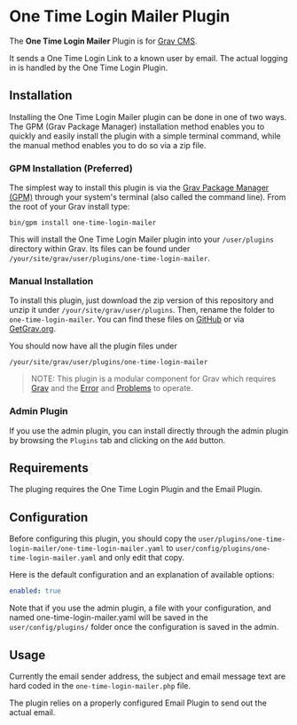 # One Time Login Mailer Plugin

The **One Time Login Mailer** Plugin is for [Grav CMS](http://github.com/getgrav/grav). 

It sends a One Time Login Link to a known user by email. The actual logging in is handled by the One Time Login Plugin.

## Installation

Installing the One Time Login Mailer plugin can be done in one of two ways. The GPM (Grav Package Manager) installation method enables you to quickly and easily install the plugin with a simple terminal command, while the manual method enables you to do so via a zip file.

### GPM Installation (Preferred)

The simplest way to install this plugin is via the [Grav Package Manager (GPM)](http://learn.getgrav.org/advanced/grav-gpm) through your system's terminal (also called the command line).  From the root of your Grav install type:

    bin/gpm install one-time-login-mailer

This will install the One Time Login Mailer plugin into your `/user/plugins` directory within Grav. Its files can be found under `/your/site/grav/user/plugins/one-time-login-mailer`.

### Manual Installation

To install this plugin, just download the zip version of this repository and unzip it under `/your/site/grav/user/plugins`. Then, rename the folder to `one-time-login-mailer`. You can find these files on [GitHub](https://github.com/bleutzinn/grav-plugin-one-time-login-mailer) or via [GetGrav.org](http://getgrav.org/downloads/plugins#extras).

You should now have all the plugin files under

    /your/site/grav/user/plugins/one-time-login-mailer

> NOTE: This plugin is a modular component for Grav which requires [Grav](http://github.com/getgrav/grav) and the [Error](https://github.com/getgrav/grav-plugin-error) and [Problems](https://github.com/getgrav/grav-plugin-problems) to operate.

### Admin Plugin

If you use the admin plugin, you can install directly through the admin plugin by browsing the `Plugins` tab and clicking on the `Add` button.

## Requirements

The pluging requires the One Time Login Plugin and the Email Plugin.

## Configuration

Before configuring this plugin, you should copy the `user/plugins/one-time-login-mailer/one-time-login-mailer.yaml` to `user/config/plugins/one-time-login-mailer.yaml` and only edit that copy.

Here is the default configuration and an explanation of available options:

```yaml
enabled: true
```

Note that if you use the admin plugin, a file with your configuration, and named one-time-login-mailer.yaml will be saved in the `user/config/plugins/` folder once the configuration is saved in the admin.

## Usage

Currently the email sender address, the subject and email message text are hard coded in the `one-time-login-mailer.php` file.

The plugin relies on a properly configured Email Plugin to send out the actual email.

